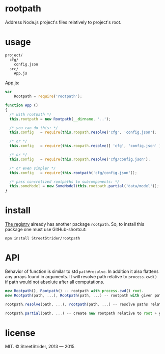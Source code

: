 # rootpath
Address Node.js project's files relatively to project's root.

# usage
```sh
project/
  cfg/
    config.json
  src/
    App.js
```

App.js:
```javascript
var
    Rootpath = require('rootpath');

function App ()
{
  /* with rootpath */
  this.rootpath = new Rootpath(__dirname, '..');

  /* you can do this: */
  this.config   = require(this.roopath.resolve('cfg', 'config.json');

  /* or */
  this.config   = require(this.roopath.resolve([ 'cfg', 'config.json' ]);

  /* or */
  this.config   = require(this.roopath.resolve('cfg/config.json');

  /* or even simpler */
  this.config   = require(this.rootpath('cfg/config.json'));

  /* pass concretized rootpaths to subcomponents: */
  this.someModel = new SomeModel(this.rootpath.partial('data/model'));
}
```

# install
[The registry](http://npmjs.org/) already has another package `rootpath`. So, to install this package one must use GitHub-shortcut:
```
npm install StreetStrider/rootpath
```

# API
Behavior of function is similar to std `path#resolve`. In addition it also flattens any arrays found in arguments. It will resolve path relative to `process.cwd()` if path would not absolute after all computations.

```javascript
new Rootpath(), Rootpath() -- rootpath with process.cwd() root.
new Rootpath(path, ...), Rootpath(path, ...) -- rootpath with given path root.

rootpath.resolve(path, ...), rootpath(path, ...) -- resolve paths relative to root.

rootpath.partial(path, ...) -- create new rootpath relative to root + given path.
```

# license
MIT. © StreetStrider, 2013 — 2015.

